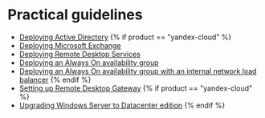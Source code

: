 # Practical guidelines

* [Deploying Active Directory](active-directory.md)
{% if product == "yandex-cloud" %}
* [Deploying Microsoft Exchange](exchange.md)
* [Deploying Remote Desktop Services](rds.md)
* [Deploying an Always On availability group](mssql-alwayson.md)
* [Deploying an Always On availability group with an internal network load balancer](mssql-alwayson-lb.md)
{% endif %}
* [Setting up Remote Desktop Gateway](rds-gw.md)
{% if product == "yandex-cloud" %}
* [Upgrading Windows Server to Datacenter edition](edition-update-datacenter.md)
{% endif %}
